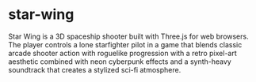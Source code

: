 # star-wing
Star Wing is a 3D spaceship shooter built with Three.js for web browsers. The player controls a lone starfighter pilot in a game that blends classic arcade shooter action with roguelike progression with a retro pixel-art aesthetic combined with neon cyberpunk effects and a synth-heavy soundtrack that creates a stylized sci-fi atmosphere.
